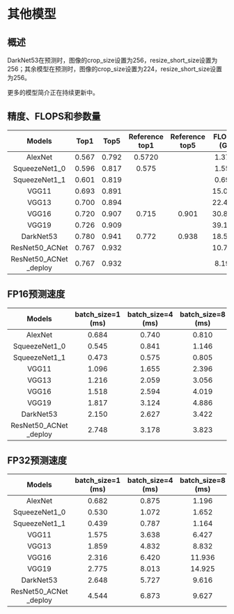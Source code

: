 # 其他模型

## 概述

DarkNet53在预测时，图像的crop_size设置为256，resize_short_size设置为256；其余模型在预测时，图像的crop_size设置为224，resize_short_size设置为256。

更多的模型简介正在持续更新中。


## 精度、FLOPS和参数量

| Models                    | Top1   | Top5   | Reference<br>top1 | Reference<br>top5 | FLOPS<br>(G) | Parameters<br>(M) |
|:--:|:--:|:--:|:--:|:--:|:--:|:--:|
| AlexNet                   | 0.567  | 0.792  | 0.5720            |                   | 1.370        | 61.090            |
| SqueezeNet1_0             | 0.596  | 0.817  | 0.575             |                   | 1.550        | 1.240             |
| SqueezeNet1_1             | 0.601  | 0.819  |                   |                   | 0.690        | 1.230             |
| VGG11                     | 0.693  | 0.891  |                   |                   | 15.090       | 132.850           |
| VGG13                     | 0.700  | 0.894  |                   |                   | 22.480       | 133.030           |
| VGG16                     | 0.720  | 0.907  | 0.715             | 0.901             | 30.810       | 138.340           |
| VGG19                     | 0.726  | 0.909  |                   |                   | 39.130       | 143.650           |
| DarkNet53                 | 0.780  | 0.941  | 0.772             | 0.938             | 18.580       | 41.600            |
| ResNet50_ACNet            | 0.767  | 0.932  |                   |                   | 10.730       | 33.110            |
| ResNet50_ACNet<br>_deploy | 0.767  | 0.932  |                   |                   | 8.190        | 25.550            |


## FP16预测速度

| Models                    | batch_size=1<br>(ms) | batch_size=4<br>(ms) | batch_size=8<br>(ms) | batch_size=32<br>(ms) |
|:--:|:--:|:--:|:--:|:--:|
| AlexNet                   | 0.684                | 0.740                | 0.810                | 1.481                 |
| SqueezeNet1_0             | 0.545                | 0.841                | 1.146                | 3.501                 |
| SqueezeNet1_1             | 0.473                | 0.575                | 0.805                | 1.862                 |
| VGG11                     | 1.096                | 1.655                | 2.396                | 6.728                 |
| VGG13                     | 1.216                | 2.059                | 3.056                | 9.468                 |
| VGG16                     | 1.518                | 2.594                | 4.019                | 12.145                |
| VGG19                     | 1.817                | 3.124                | 4.886                | 14.958                |
| DarkNet53                 | 2.150                | 2.627                | 3.422                | 10.092                |                     |
| ResNet50_ACNet<br>_deploy | 2.748                | 3.178                | 3.823                | 8.369                 |


## FP32预测速度

| Models                    | batch_size=1<br>(ms) | batch_size=4<br>(ms) | batch_size=8<br>(ms) | batch_size=32<br>(ms) |
|:--:|:--:|:--:|:--:|:--:|
| AlexNet                   | 0.682                | 0.875                | 1.196                | 3.196                 |
| SqueezeNet1_0             | 0.530                | 1.072                | 1.652                | 5.338                 |
| SqueezeNet1_1             | 0.439                | 0.787                | 1.164                | 2.973                 |
| VGG11                     | 1.575                | 3.638                | 6.427                | 23.227                |
| VGG13                     | 1.859                | 4.832                | 8.832                | 32.946                |
| VGG16                     | 2.316                | 6.420                | 11.936               | 44.719                |
| VGG19                     | 2.775                | 8.013                | 14.925               | 57.272                |
| DarkNet53                 | 2.648                | 5.727                | 9.616                | 33.664                |                     |
| ResNet50_ACNet<br>_deploy | 4.544                | 6.873                | 9.627                | 28.283                |
